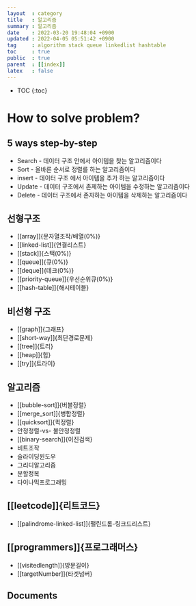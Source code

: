 ```yaml
---
layout  : category 
title   : 알고리즘 
summary : 알고리즘 
date    : 2022-03-20 19:48:04 +0900
updated : 2022-04-05 05:51:42 +0900
tag     : algorithm stack queue linkedlist hashtable 
toc     : true
public  : true
parent  : [[index]] 
latex   : false
---
```

* TOC
{:toc}

# How to solve problem?
## 5 ways step-by-step
* Search - 데이터 구조 안에서 아이템을 찾는 알고리즘이다
* Sort - 올바른 순서로 정렬를 하는 알고리즘이다
* insert - 데이터 구조 에서 아이템을 추가 하는 알고리즘이다
* Update - 데이터 구조에서 존제하는 아이템을 수정하는 알고리즘이다
* Delete - 데이터 구조에서 존자하는 아이템을 삭제하는 알고리즘이다

## 선형구조 
* [[array]]{문자열조작/배열(0%)}
* [[linked-list]]{연결리스트}
* [[stack]]{스택(0%)}
* [[queue]]{큐(0%)}
* [[deque]]{데크(0%)}
* [[priority-queue]]{우선순위큐(0%)}
* [[hash-table]]{해시테이블}

## 비선형 구조 
* [[graph]]{그래프}
* [[short-way]]{최단경로문제}
* [[tree]]{트리}
* [[heap]]{힙}
* [[try]]{트라이}

## 알고리즘
* [[bubble-sort]]{버블정렬}
* [[merge_sort]]{병합정렬}
* [[quicksort]]{퀵정렬}
* 안정정렬-vs- 불안정정렬
* [[binary-search]]{이진검색}
* 비트조작
* 슬라이딩윈도우
* 그리디알고리즘
* 분할정복
* 다이나믹프로그래밍

## [[leetcode]]{리트코드}
* [[palindrome-linked-list]]{팰린드롬-링크드리스트}


## [[programmers]]{프로그래머스}
* [[visitedlength]]{방문길이}
* [[targetNumber]]{타겟넘버}

## Documents
